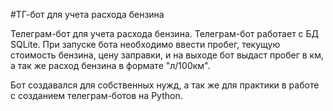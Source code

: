 #ТГ-бот для учета расхода бензина

Телеграм-бот для учета расхода бензина. 
Телеграм-бот работает с БД SQLite. 
При запуске бота необходимо ввести пробег, текущую стоимость 
бензина, цену заправки, и на выходе бот выдаст пробег в км, 
а так же расход бензина в формате "л/100км".

Бот создавался для собственных нужд, а так же для практики 
в работе с созданием телеграм-ботов на Python.